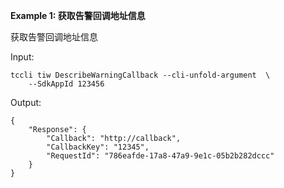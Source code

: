 **Example 1: 获取告警回调地址信息**

获取告警回调地址信息

Input: 

```
tccli tiw DescribeWarningCallback --cli-unfold-argument  \
    --SdkAppId 123456
```

Output: 
```
{
    "Response": {
        "Callback": "http://callback",
        "CallbackKey": "12345",
        "RequestId": "786eafde-17a8-47a9-9e1c-05b2b282dccc"
    }
}
```

